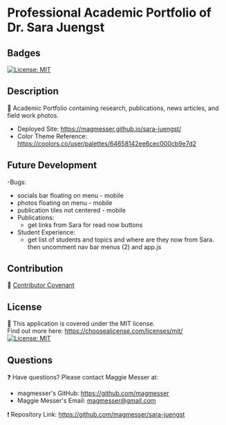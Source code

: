 # Professional Academic Portfolio of Dr. Sara Juengst

## Badges

[![License: MIT](https://img.shields.io/badge/License-MIT-yellow.svg)](https://opensource.org/licenses/MIT)

## Description

🔮 Academic Portfolio containing research, publications, news articles, and field work photos.

  - Deployed Site: https://magmesser.github.io/sara-juengst/
  - Color Theme Reference: https://coolors.co/user/palettes/64658142ee6cec000cb9e7d2

## Future Development
-Bugs:
  - socials bar floating on menu - mobile
  - photos floating on menu - mobile 
  - publication tiles not centered - mobile
- Publications:
  - get links from Sara for read now buttons
- Student Experience:
  - get list of students and topics and where are they now from Sara. then uncomment nav bar menus (2) and app.js

## Contribution

🚧 [Contributor Covenant](https://www.contributor-covenant.org/) <br>

## License

🔑 This application is covered under the MIT license. <br>
  Find out more here: https://choosealicense.com/licenses/mit/ <br>
  [![License: MIT](https://img.shields.io/badge/License-MIT-yellow.svg)](https://opensource.org/licenses/MIT)

## Questions

  ❓ Have questions? Please contact Maggie Messer at: <br>

  - magmesser's GitHub: https://github.com/magmesser <br>
  - Maggie Messer's Email: magmesser@gmail.com <br>

  ❗ Repository Link: https://github.com/magmesser/sara-juengst
